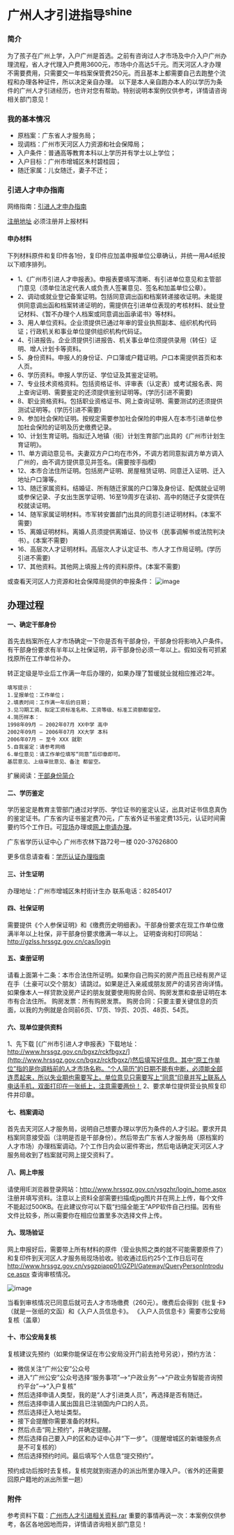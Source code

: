 # 广州人才引进指导<sup>shine</sup>
### 简介
为了孩子在广州上学，入户广州是首选。之前有咨询过人才市场及中介入户广州办理流程，省人才代理入户费用3600元，市场中介高达5千元。而天河区人才办理不需要费用，只需要交一年档案保管费250元。而且基本上都需要自己去跑整个流程和办理各种证件，所以决定亲自办理。
以下是本人亲自跑办本人的以学历为条件的广州人才引进经历，也许对您有帮助。特别说明本案例仅供参考，详情请咨询相关部门意见！

### 我的基本情况

- 原档案：广东省人才服务局；
- 现调档：广州市天河区人力资源和社会保障局；
- 入户条件：普通高等教育本科以上学历并有学士以上学位；
- 入户目标：广州市增城区朱村碧桂园；
- 随迁家属：儿女随迁，妻子不迁；

### 引进人才申办指南

网络指南：[引进人才申办指南](http://www.hrssgz.gov.cn/vsgzpiapp01/GZPI/ServiceGuide/PersonIntroduce/PersonIntroduceGuide.htm)

[注册地址](http://www.hrssgz.gov.cn/rcyj/) 必须注册并上报材料

#### 申办材料
下列材料原件和复印件各1份，复印件应加盖申报单位公章确认，并统一用A4纸按以下顺序排列。
- 1、《广州市引进人才申报表》。申报表要填写清晰、有引进单位意见和主管部门意见（须单位法定代表人或负责人签署意见、签名和加盖单位公章）。
- 2、调动或就业登记备案证明。包括同意调出函和档案转递接收证明。未能提供同意调出函和档案转递证明的，需提供在引进单位表现的考核材料、就业登记材料、《暂不办理个人档案或同意调出函承诺书》等材料。
- 3、用人单位资料。企业须提供已通过年审的营业执照副本、组织机构代码证；行政机关和事业单位提供组织机构代码证。
- 4、引进报告。企业须提供引进报告、机关事业单位须提供录用（转任）证明、增人计划卡等资料。
- 5、身份资料。申报人的身份证、户口簿或户籍证明。户口本需提供首页和本人页。
- 6、学历资料。申报人学历证、学位证及其鉴定证明。
- 7、专业技术资格资料。包括资格证书、评审表（认定表）或考试报名表、网上查询证明、需要鉴定的还须提供鉴别证明等。(学历引进不需要)
- 8、职业资格资料。包括职业资格证书、网上查询证明、需要测试的还须提供测试证明等。(学历引进不需要)
- 9、参加社会保险证明。按规定需要参加社会保险的申报人在本市引进单位参加社会保险的证明及历史缴费记录。
- 10、计划生育证明。指拟迁入地镇（街）计划生育部门出具的《广州市计划生育证明》。
- 11、单方调动意见书。夫妻双方户口均在市外，不调方若同意拟调方单方调入广州的，由不调方提供意见并签名。(需要按手指模)
- 12、本市合法住所证明。包括房产证明、房屋租赁证明、同意迁入证明、迁入地址户口簿等。
- 13、随迁家属资料。结婚证、所有随迁家属的户口簿及身份证、配偶就业证明或参保记录、子女出生医学证明、16至19周岁在读初、高中的随迁子女提供在校就读证明。
- 14、随军家属证明材料。市军转安置部门出具的同意引进证明材料。(本案不需要)
- 15、离婚证明材料。离婚人员须提供离婚证、协议书（民事调解书或法院判决书）。(本案不需要)
- 16、高层次人才证明材料。高层次人才认定证书、市人才工作局证明。(学历引进不需要)
- 17、其他资料。其他网上填报上传的资料原件。(本案不需要)

或查看天河区人力资源和社会保障局提供的申报条件：
![image](https://github.com/scscms/talent-introduction/raw/master/data.jpg)

## 办理过程

#### 一、确定干部身份
首先去档案所在人才市场确定一下你是否有干部身份，干部身份将影响入户条件。有干部身份要求有半年以上社保证明，非干部身份必须一年以上。假如没有可抓紧找原所在工作单位补办。

转正定级是毕业后工作满一年后办理的，如果办理了暂缓就业就相应推迟2年。

    填写提示：
    1.呈报单位：工作单位；
    2.填表时间：工作满一年后的日期；
    3.见习期工资、拟定工资标准名称、工资等级、标准工资额都留空。
    4.简历样本：
    1998年09月 — 2002年07月 XX中学 高中
    2002年09月 — 2006年07月 XX大学 本科
    2006年07月 — 至今 XXX 就职
    5.自我鉴定：请参考网络
    6.单位意见：请工作单位填写“同意”后印章即可。
    基层意见、上级审批意见、备注 都留空。

扩展阅读：<a href="http://baike.baidu.com/link?url=-tro_irXrVJc3pwRpVVGUKZbtjU00HVAbUKPp3yN0dCb98O4sHcLmdHORDF6CWALGPiejK8aZ2ZEABWd6IM25MexmTfo_wDrDtZ4ciGYNmksSAEyKcDout35rHKg0iy8#4" target="_blank">干部身份简介</a>

#### 二、学历鉴定

学历鉴定是教育主管部门通过对学历、学位证书的鉴定认证，出具对证书信息真伪的鉴定证书。广东省内证书鉴定费70元，广东省外证书鉴定费135元，认证时间需要约15个工作日。可<a href="http://www.gradjob.com.cn/News/news/200610/xljd_dld.htm" target="_blank">现场</a>办理或<a href="http://www.gradjob.com.cn/defaults/bsdt/xlrz.jsp" target="_blank">网上申请办理</a>。

广东省学历认证中心	广州市农林下路72号一楼	020-37626800

更多信息请查看：<a href="http://www.gradjob.com.cn/defaults/bsdt/xlrz_blzn_ws.jsp" target="_blank">学历认证办理指南</a>

#### 三、计生证明

办理地址：广州市增城区朱村街计生办
联系电话：82854017

#### 四、社保证明

需要提供《个人参保证明》和《缴费历史明细表》。干部身份要求在现工作单位缴满半年以上社保，非干部身份要求缴满一年以上。
证明查询和打印网站：<a href="http://gzlss.hrssgz.gov.cn/cas/login" target="_blank">http://gzlss.hrssgz.gov.cn/cas/login</a>

#### 五、查册证明

请看上面第十二条：本市合法住所证明。如果你自己购买的房产而且已经有房产证在手（土豪可以交个朋友）请跳过。如果是迁入亲戚或朋友房产的请另咨询详情。如果像本人一样贷款没房产证的朋友就要使用购房合同、购房发票和查册证明在本市有合法住所。
购房发票：所有购房发票。
购房合同：只要主要关键信息的页面，以我的为例就是合同前6页、17页、19页、20页、48页、54页。

#### 六、现单位提供资料

1、先下载
[《广州市引进人才申报表》下载地址：http://www.hrssgz.gov.cn/bgxz/rckfbgxz/](http://www.hrssgz.gov.cn/bgxz/rckfbgxz/)然后填写好信息。其中“原工作单位”指的是你调档前的人才市场名称。“个人简历”的日期不能有中断，必须能全部连贯起来，所以失业期也需要写上。单位意见只需要写上“同意”印章并写上联系人电话手机，双面打印在一张纸上，注意需要两份！
2、要求单位提供营业执照复印件并印章。

#### 七、档案调动

首先去天河区人才服务局，说明自己想要办理以学历为条件的人才引起。要求开具档案同意接受函（注明是否是干部身份）。然后带去广东省人才服务局（原档案的人才市场）办理档案调动。7个工作日内会以密件寄出，然后电话确定天河区人才服务局收到了档案就可网上提交资料了。

#### 八、网上申报

请使用IE浏览器登录网站：<a href="http://www.hrssgz.gov.cn/vsgzhr/login_home.aspx" target="_blank">http://www.hrssgz.gov.cn/vsgzhr/login_home.aspx</a>注册并填写资料。注意以上资料全部需要扫描成jpg图片并在网上上传，每个文件不能起过500KB。在此建议你可以下载“扫描全能王”APP软件自己扫描。因有些文件比较多，所以需要你在相应位置里多次选择文件上传。

#### 九、现场验证

网上申报好后，需要带上所有材料的原件（营业执照之类的就不可能需要原件了）和复印件到天河区人才服务局现场验收。验收通过后约25个工作日后可在 http://www.hrssgz.gov.cn/vsgzpiapp01/GZPI/Gateway/QueryPersonIntroduce.aspx 查询审核情况。

![image](https://github.com/scscms/talent-introduction/raw/master/gs.png)

当看到审核情况已同意后就可去人才市场缴费（260元）。缴费后会得到《批复卡》（就是一张纸的文函）和《入户人员信息卡》。
《入户人员信息卡》需要市公安局复核（盖章）

#### 十、市公安局复核

复核建议先预约（如果你能保证在市公安局没开门前去抢号另说），预约方法：

- 微信关注“广州公安”公众号
- 进入“广州公安”公众号选择“服务事项”-->“户政业务”-->“户政业务智能咨询预约平台”-->“入户复核”
- 然后选择申请人类型，我的是“人才引进类人员”，再选择是否有随迁。
- 然后选择申请人属出国且已注销国内户口的人员。
- 然后选择迁入地址类型。
- 接下会提醒你需要准备的材料。
- 然后点击“网上预约”，并确定提醒。
- 然后选择自己要入户的区和办证中心并“下一步”。（提醒增城区的新塘服务点是不可复核的）
- 然后选择预约时间。最后填写个人信息“提交预约”。

预约成功后按时去复核，复核完就到街道办的派出所里办理入户。（省外的还需要回原户籍地的派出所里一趟）
### 附件

参考资料下载：<a href="https://github.com/scscms/talent-introduction/raw/master/广州市人才引进相关资料.rar" target="_blank">广州市人才引进相关资料.rar</a>
重要的事情再说一次：本案例仅供参考，各区各地因地而异，详情请咨询相关部门意见！